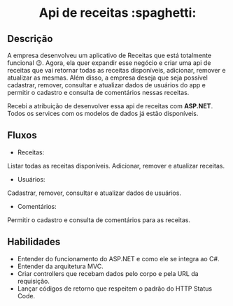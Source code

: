 <div align="center">
  <h1>Api de receitas :spaghetti:</h1>
</div>

## Descrição
A empresa desenvolveu um aplicativo de Receitas que está totalmente funcional 😉. Agora, ela quer expandir esse negócio e criar uma api de receitas que vai retornar todas as receitas disponíveis, adicionar, remover e atualizar as mesmas. Além disso, a empresa deseja que seja possível cadastrar, remover, consultar e atualizar dados de usuários do app e permitir o cadastro e consulta de comentários nessas receitas.

Recebi a atribuição de desenvolver essa api de receitas com <strong>ASP.NET</strong>. Todos os services com os modelos de dados já estão disponíveis.

## Fluxos

* Receitas:

Listar todas as receitas disponíveis.
Adicionar, remover e atualizar receitas.

* Usuários:

Cadastrar, remover, consultar e atualizar dados de usuários.

* Comentários:

Permitir o cadastro e consulta de comentários para as receitas.

## Habilidades

* Entender do funcionamento do ASP.NET e como ele se integra ao C#.
* Entender da arquitetura MVC.
* Criar controllers que recebam dados pelo corpo e pela URL da requisição.
* Lançar códigos de retorno que respeitem o padrão do HTTP Status Code.
